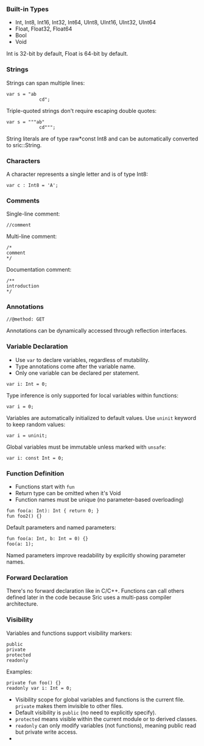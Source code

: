 ### Built-in Types
- Int, Int8, Int16, Int32, Int64, UInt8, UInt16, UInt32, UInt64
- Float, Float32, Float64
- Bool
- Void

Int is 32-bit by default, Float is 64-bit by default.

### Strings
Strings can span multiple lines:
```
var s = "ab
            cd";
```
Triple-quoted strings don't require escaping double quotes:
```
var s = """ab"
            cd""";
```
String literals are of type raw*const Int8 and can be automatically converted to sric::String.

### Characters
A character represents a single letter and is of type Int8:
```
var c : Int8 = 'A';
```

### Comments
Single-line comment:
```
//comment
```

Multi-line comment:
```
/*
comment
*/
```

Documentation comment:
```
/**
introduction
*/
```

### Annotations
```
//@method: GET
```
Annotations can be dynamically accessed through reflection interfaces.

### Variable Declaration
- Use `var` to declare variables, regardless of mutability.
- Type annotations come after the variable name.
- Only one variable can be declared per statement.

```
var i: Int = 0;
```

Type inference is only supported for local variables within functions:
```
var i = 0;
```

Variables are automatically initialized to default values. Use `uninit` keyword to keep random values:
```
var i = uninit;
```

Global variables must be immutable unless marked with `unsafe`:
```
var i: const Int = 0;
```

### Function Definition
- Functions start with `fun`
- Return type can be omitted when it's Void
- Function names must be unique (no parameter-based overloading)

```
fun foo(a: Int): Int { return 0; }
fun foo2() {}
```

Default parameters and named parameters:
```
fun foo(a: Int, b: Int = 0) {}
foo(a: 1);
```
Named parameters improve readability by explicitly showing parameter names.

### Forward Declaration
There's no forward declaration like in C/C++. Functions can call others defined later in the code because Sric uses a multi-pass compiler architecture.

### Visibility
Variables and functions support visibility markers:
```
public
private
protected
readonly
```
Examples:
```
private fun foo() {}
readonly var i: Int = 0;
```
- Visibility scope for global variables and functions is the current file. `private` makes them invisible to other files.
- Default visibility is `public` (no need to explicitly specify).
- `protected` means visible within the current module or to derived classes.
- `readonly` can only modify variables (not functions), meaning public read but private write access.
- 